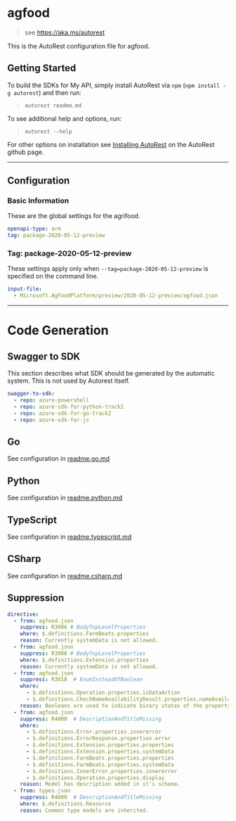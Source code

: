 # agfood

> see https://aka.ms/autorest

This is the AutoRest configuration file for agfood.

## Getting Started

To build the SDKs for My API, simply install AutoRest via `npm` (`npm install -g autorest`) and then run:

> `autorest readme.md`

To see additional help and options, run:

> `autorest --help`

For other options on installation see [Installing AutoRest](https://aka.ms/autorest/install) on the AutoRest github page.

---

## Configuration

### Basic Information

These are the global settings for the agrifood.

```yaml
openapi-type: arm
tag: package-2020-05-12-preview
```

### Tag: package-2020-05-12-preview

These settings apply only when `--tag=package-2020-05-12-preview` is specified on the command line.

```yaml $(tag) == 'package-2020-05-12-preview'
input-file:
  - Microsoft.AgFoodPlatform/preview/2020-05-12-preview/agfood.json
```

---

# Code Generation

## Swagger to SDK

This section describes what SDK should be generated by the automatic system.
This is not used by Autorest itself.

```yaml $(swagger-to-sdk)
swagger-to-sdk:
  - repo: azure-powershell
  - repo: azure-sdk-for-python-track2
  - repo: azure-sdk-for-go-track2
  - repo: azure-sdk-for-js
```
## Go

See configuration in [readme.go.md](./readme.go.md)

## Python

See configuration in [readme.python.md](./readme.python.md)

## TypeScript

See configuration in [readme.typescript.md](./readme.typescript.md)

## CSharp

See configuration in [readme.csharp.md](./readme.csharp.md)

## Suppression

``` yaml
directive:
  - from: agfood.json
    suppress: R3006 # BodyTopLevelProperties
    where: $.definitions.FarmBeats.properties    
    reason: Currently systemData is not allowed.
  - from: agfood.json
    suppress: R3006 # BodyTopLevelProperties
    where: $.definitions.Extension.properties    
    reason: Currently systemData is not allowed.
  - from: agfood.json
    suppress: R3018  # EnumInsteadOfBoolean
    where:
      - $.definitions.Operation.properties.isDataAction
      - $.definitions.CheckNameAvailabilityResult.properties.nameAvailable 
    reason: Booleans are used to indicate binary states of the property, enum is not appropriate.
  - from: agfood.json
    suppress: R4000  # DescriptionAndTitleMissing
    where:
      - $.definitions.Error.properties.innererror
      - $.definitions.ErrorResponse.properties.error
      - $.definitions.Extension.properties.properties
      - $.definitions.Extension.properties.systemData
      - $.definitions.FarmBeats.properties.properties
      - $.definitions.FarmBeats.properties.systemData
      - $.definitions.InnerError.properties.innererror
      - $.definitions.Operation.properties.display
    reason: Model has description added in it's schema.
  - from: types.json
    suppress: R4000  # DescriptionAndTitleMissing
    where: $.definitions.Resource
    reason: Common type models are inherited.
```
